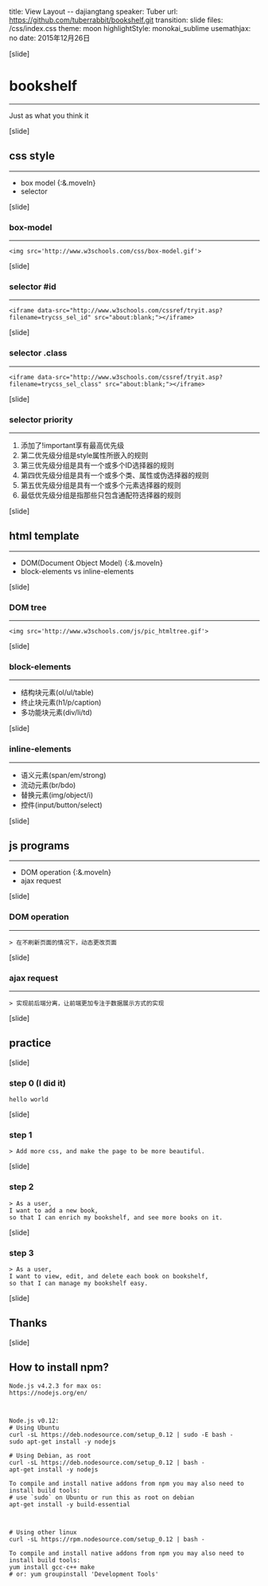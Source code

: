 title: View Layout -- dajiangtang
speaker: Tuber
url: https://github.com/tuberrabbit/bookshelf.git
transition: slide
files: /css/index.css
theme: moon
highlightStyle: monokai_sublime
usemathjax: no
date: 2015年12月26日

[slide]
# bookshelf
----
Just as what you think it



[slide]
## css style
----
- box model {:&.moveIn}
- selector

[slide]
### box-model
----
    <img src='http://www.w3schools.com/css/box-model.gif'>

[slide]
### selector #id
----
    <iframe data-src="http://www.w3schools.com/cssref/tryit.asp?filename=trycss_sel_id" src="about:blank;"></iframe>

[slide]
### selector .class
----
    <iframe data-src="http://www.w3schools.com/cssref/tryit.asp?filename=trycss_sel_class" src="about:blank;"></iframe>

[slide]
### selector priority
----
1. 添加了!important享有最高优先级
2. 第二优先级分组是style属性所嵌入的规则
3. 第三优先级分组是具有一个或多个ID选择器的规则
4. 第四优先级分组是具有一个或多个类、属性或伪选择器的规则
5. 第五优先级分组是具有一个或多个元素选择器的规则
6. 最低优先级分组是指那些只包含通配符选择器的规则



[slide]
## html template
----
- DOM(Document Object Model) {:&.moveIn}
- block-elements vs inline-elements

[slide]
### DOM tree
----
    <img src='http://www.w3schools.com/js/pic_htmltree.gif'>

[slide]
### block-elements
----
- 结构块元素(ol/ul/table)
- 终止块元素(h1/p/caption)
- 多功能块元素(div/li/td)

[slide]
### inline-elements
----
- 语义元素(span/em/strong)
- 流动元素(br/bdo)
- 替换元素(img/object/i)
- 控件(input/button/select)



[slide]
## js programs
----
- DOM operation {:&.moveIn}
- ajax request

[slide]
### DOM operation
----
    > 在不刷新页面的情况下，动态更改页面

[slide]
### ajax request
----
    > 实现前后端分离，让前端更加专注于数据展示方式的实现



[slide]
## practice

[slide]
### step 0 (I did it)
    hello world

[slide]
### step 1
    > Add more css, and make the page to be more beautiful.

[slide]
### step 2
    > As a user,
    I want to add a new book,
    so that I can enrich my bookshelf, and see more books on it.

[slide]
### step 3
    > As a user,
    I want to view, edit, and delete each book on bookshelf,
    so that I can manage my bookshelf easy.



[slide]
## Thanks



[slide]
## How to install npm?
    Node.js v4.2.3 for max os:
    https://nodejs.org/en/



    Node.js v0.12:
    # Using Ubuntu
    curl -sL https://deb.nodesource.com/setup_0.12 | sudo -E bash -
    sudo apt-get install -y nodejs

    # Using Debian, as root
    curl -sL https://deb.nodesource.com/setup_0.12 | bash -
    apt-get install -y nodejs

    To compile and install native addons from npm you may also need to install build tools:
    # use `sudo` on Ubuntu or run this as root on debian
    apt-get install -y build-essential



    # Using other linux
    curl -sL https://rpm.nodesource.com/setup_0.12 | bash -

    To compile and install native addons from npm you may also need to install build tools:
    yum install gcc-c++ make
    # or: yum groupinstall 'Development Tools'
